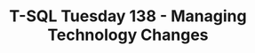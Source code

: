 ---
ref: tsql2sday138
title: T-SQL Tuesday 138 - Managing Technology Changes
excerpt: 
tags: [english, community, events, sqlfamily, tsql2sday]
categories: [english, community, events, tsql2sday]
lang: en
locale: en-GB
permalink: /:title
---